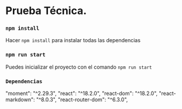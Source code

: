 # Prueba Técnica.
### `npm install`

Hacer `npm install` para instalar todas las dependencias

### `npm run start`

Puedes inicializar el proyecto con el comando `npm run start`

### `Dependencias`

"moment": "^2.29.3",
"react": "^18.2.0",
"react-dom": "^18.2.0",
"react-markdown": "^8.0.3",
"react-router-dom": "^6.3.0",